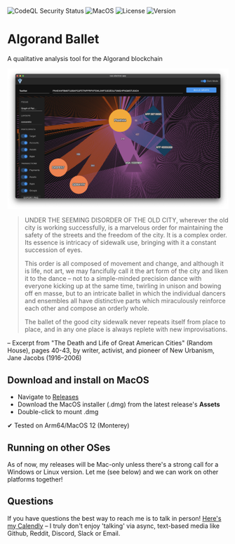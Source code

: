 ![CodeQL Security Status](https://github.com/akaalias/algorand-ballet/workflows/CodeQL/badge.svg)
![MacOS](https://img.shields.io/badge/MacOS-Ready-brightgreen)
![License](https://img.shields.io/github/license/akaalias/algorand-ballet?color=blue&label=License)
![Version](https://img.shields.io/github/package-json/v/akaalias/algorand-ballet?color=blue&label=Version)

# Algorand Ballet
A qualitative analysis tool for the Algorand blockchain 

![Algorand Ballet](sample-screen.png)

> UNDER THE SEEMING DISORDER OF THE OLD CITY, wherever the old city is working successfully, is a marvelous order for maintaining the safety of the streets and the freedom of the city. It is a complex order. Its essence is intricacy of sidewalk use, bringing with it a constant succession of eyes.
> 
> This order is all composed of movement and change, and although it is life, not art, we may fancifully call it the art form of the city and liken it to the dance – not to a simple-minded precision dance with everyone kicking up at the same time, twirling in unison and bowing off en masse, but to an intricate ballet in which the individual dancers and ensembles all have distinctive parts which miraculously reinforce each other and compose an orderly whole.
> 
> The ballet of the good city sidewalk never repeats itself from place to place, and in any one place is always replete with new improvisations.

– Excerpt from "The Death and Life of Great American Cities" (Random House), pages 40-43, by writer, activist, and pioneer of New Urbanism, Jane Jacobs (1916–2006)

## Download and install on MacOS

- Navigate to [Releases](https://github.com/akaalias/algorand-ballet/releases)
- Download the MacOS installer (.dmg) from the latest release's **Assets**
- Double-click to mount .dmg

✔ Tested on Arm64/MacOS 12 (Monterey)

## Running on other OSes
As of now, my releases will be Mac-only unless there's a strong call for a Windows or Linux version. Let me (see below) and we can work on other platforms together!

## Questions
If you have questions the best way to reach me is to talk in person! [Here's my Calendly](https://calendly.com/alexis-rondeau/let-s-chat-about-algorand-ballet) – I truly don't enjoy 'talking' via async, text-based media like Github, Reddit, Discord, Slack or Email.

